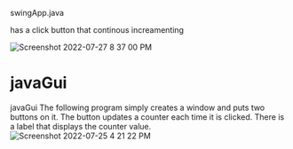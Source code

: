 swingApp.java

has a click button that continous increamenting

![Screenshot 2022-07-27 8 37 00 PM](https://user-images.githubusercontent.com/67438856/181607873-797e378e-cba3-4eff-8ef5-1933c407bf69.png)

# javaGui
javaGui
The following program simply creates a window and puts two buttons on it. 
The button updates a counter each time it is clicked. 
There is a label that displays the counter value.
![Screenshot 2022-07-25 4 21 22 PM](https://user-images.githubusercontent.com/67438856/180787540-2b226245-59e3-4aaa-9980-ed66cbc8140a.png)
